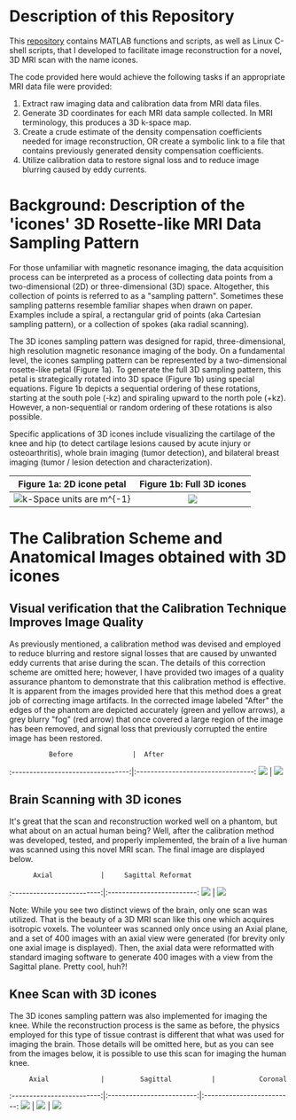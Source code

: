 # Description of this Repository
This [repository](https://github.com/larryhernandez/MRI_research) contains MATLAB functions and scripts, as well as Linux C-shell scripts, that I developed to facilitate image reconstruction for a novel, 3D MRI scan with the name icones.

The code provided here would achieve the following tasks if an appropriate MRI data file were provided:
  1. Extract raw imaging data and calibration data from MRI data files.
  2. Generate 3D coordinates for each MRI data sample collected. In MRI terminology, this produces a 3D k-space map.
  3. Create a crude estimate of the density compensation coefficients needed for image reconstruction, OR create a symbolic link to a file that contains previously generated density compensation coefficients.
  4. Utilize calibration data to restore signal loss and to reduce image blurring caused by eddy currents.


# Background: Description of the 'icones' 3D Rosette-like MRI Data Sampling Pattern
For those unfamiliar with magnetic resonance imaging, the data acquisition process can be interpreted as a process of collecting data points from a two-dimensional (2D) or three-dimensional (3D) space. Altogether, this collection of points is referred to as a "sampling pattern". Sometimes these sampling patterns resemble familiar shapes when drawn on paper. Examples include a spiral, a rectangular grid of points (aka Cartesian sampling pattern), or a collection of spokes (aka radial scanning).

The 3D icones sampling pattern was designed for rapid, three-dimensional, high resolution magnetic resonance imaging of the body. On a fundamental level, the icones sampling pattern can be represented by a two-dimensional rosette-like petal (Figure 1a). To generate the full 3D sampling pattern, this petal is strategically rotated into 3D space (Figure 1b) using special equations. Figure 1b depicts a sequential ordering of these rotations, starting at the south pole (-kz) and spiraling upward to the north pole (+kz). However, a non-sequential or random ordering of these rotations is also possible.

Specific applications of 3D icones include visualizing the cartilage of the knee and hip (to detect cartilage lesions caused by acute injury or osteoarthritis), whole brain imaging (tumor detection), and bilateral breast imaging (tumor / lesion detection and characterization).


Figure 1a: 2D icone petal  |Figure 1b: Full 3D icones
:-------------------------:|:-------------------------:
![k-Space units are m^{-1}](https://github.com/larryhernandez/MRI_research/blob/master/Figure_1a_2D_icones_petal.jpg)  |  ![](https://github.com/larryhernandez/MRI_research/blob/master/Figure_1b_icones_animated_3Dsampling.gif)


# The Calibration Scheme and Anatomical Images obtained with 3D icones


## Visual verification that the Calibration Technique Improves Image Quality
As previously mentioned, a calibration method was devised and employed to reduce blurring and restore signal losses that are caused by unwanted eddy currents that arise during the scan. The details of this correction scheme are omitted here; however, I have provided two images of a quality assurance phantom to demonstrate that this calibration method is effective. It is apparent from the images provided here that this method does a great job of correcting image artifacts. In the corrected image labeled "After" the edges of the phantom are depicted accurately (green and yellow arrows), a grey blurry "fog" (red arrow) that once covered a large region of the image has been removed, and signal loss that previously corrupted the entire image has been restored.


              Before               |  After
:---------------------------------:|:---------------------------------:
![](https://github.com/larryhernandez/MRI_research/blob/master/ACR_phantom_without_calibration.jpg)  |  ![](https://github.com/larryhernandez/MRI_research/blob/master/ACR_phantom_calibration.jpg)


## Brain Scanning with 3D icones

It's great that the scan and reconstruction worked well on a phantom, but what about on an actual human being? Well, after the calibration method was developed, tested, and properly implemented, the brain of a live human was scanned using this novel MRI scan. The final image are displayed below.

          Axial            |     Sagittal Reformat
:-------------------------:|:-------------------------:
![](https://github.com/larryhernandez/MRI_research/blob/master/Brain_FSPGR_Axial_150.jpg)  |  ![](https://github.com/larryhernandez/MRI_research/blob/master/Brain_FSPGR_Sagittal_158.jpg)


Note: While you see two distinct views of the brain, only one scan was utilized. That is the beauty of a 3D MRI scan like this one which acquires isotropic voxels. The volunteer was scanned only once using an Axial plane, and a set of 400 images with an axial view were generated (for brevity only one axial image is displayed). Then, the axial data were reformatted with standard imaging software to generate 400 images with a view from the Sagittal plane. Pretty cool, huh?!

## Knee Scan with 3D icones

The 3D icones sampling pattern was also implemented for imaging the knee. While the reconstruction process is the same as before, the physics employed for this type of tissue contrast is different that what was used for imaging the brain. Those details will be omitted here, but as you can see from the images below, it is possible to use this scan for imaging the human knee.


         Axial             |         Sagittal	       |           Coronal
:-------------------------:|:-------------------------:|:-------------------------:
![](https://github.com/larryhernandez/MRI_research/blob/master/Knee_FSATR_Axial_168.jpg)  |  ![](https://github.com/larryhernandez/MRI_research/blob/master/Knee_FSATR_Sagittal_141.jpg) | ![](https://github.com/larryhernandez/MRI_research/blob/master/Knee_FSATR_Coronal_219.jpg)